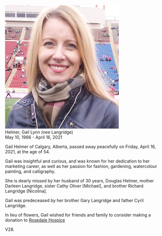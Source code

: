 <div class="photo-main">
  <img src="assets/img/gail-helmer-375x409.jpg" />
</div>

<div class="names">Helmer, Gail Lynn (nee Langridge)</div>
<div class="dates">May 10, 1966 - April 16, 2021</div>
<div class="obit-text">
  <p>Gail Helmer of Calgary, Alberta, passed away peacefully on Friday, April 16, 2021, at the age of 54.</p>
 
  <p>Gail was insightful and curious, and was known for her dedication to her marketing career, as well as her passion for  fashion, gardening, watercolour painting, and calligraphy.</p>
  
  <p>She is dearly missed by her husband of 30 years, Douglas Helmer, mother Darleen Langridge, sister Cathy Oliver [Michael], and brother Richard Langridge [Nicolina].</p>
  
  <p>Gail was predeceased by her brother Gary Langridge and father Cyril Langridge.</p>
  
  <p>In lieu of flowers, Gail wished for friends and family to consider making a donation to <a href="https://www.hospicecalgary.ca/donatenow/" target="_blank">Rosedale Hospice</a></p>


</div>

<p>V28.</p>
